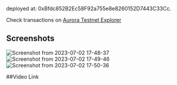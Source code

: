 deployed at: 0xBfdc852B2Ec58F92a755e8e8260152D7443C33Cc.

Check transactions on [Aurora Testnet Explorer](https://explorer.testnet.aurora.dev)

## Screenshots

![Screenshot from 2023-07-02 17-48-37](https://github.com/IamSiddharthChoudhary/Organiser/assets/96943338/6360ef8d-a706-4b92-a283-313ecaf7acd2)
![Screenshot from 2023-07-02 17-49-46](https://github.com/IamSiddharthChoudhary/Organiser/assets/96943338/f5b031ad-92e1-4b55-ac44-fe0c42b141c0)
![Screenshot from 2023-07-02 17-50-36](https://github.com/IamSiddharthChoudhary/Organiser/assets/96943338/633cd757-9a19-431b-b4d7-60907f013222)

##Video Link
